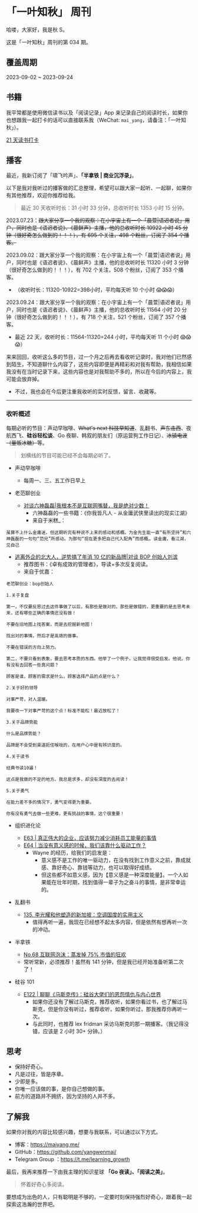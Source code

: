 # 「一叶知秋」 周刊

哈喽，大家好，我是秋 S。

这是「一叶知秋」周刊的第 034 期。

## 覆盖周期

2023-09-02 ~ 2023-09-24

## 书籍

我平常都是使用微信读书以及「阅读记录」App 来记录自己的阅读时长，如果你也想跟我一起打卡的话可以直接联系我（WeChat: `mai_yang`，请备注：「一叶知秋」）。

[21 天读书打卡](https://talkgo.dev/docs/daily/notes/)

## 播客

最近，我新订阅了「啸飞吟声」、**「半拿铁 | 商业沉浮录」**。

以下是我对我听过的播客做的汇总整理，希望可以跟大家一起听、一起聊，如果你有其他推荐，欢迎你推荐给我。

>最近 30 天收听时长：31 小时 33 分钟，总收听时长 1353 小时 15 分钟。

2023.07.23：~~跟大家分享一个我的观察：在小宇宙上有一个「晨萱|语迟者说」用户，同时也是《语迟者说》、《晨鲜声》主播，他的总收听时长 10922 小时 45 分钟（很好奇怎么做到的！！！），有 695 个关注，498 个粉丝，订阅了 354 个播客。~~

2023.09.02：跟大家分享一个我的观察：在小宇宙上有一个「晨萱|语迟者说」用户，同时也是《语迟者说》、《晨鲜声》主播，他的总收听时长 11320 小时 3 分钟（很好奇怎么做到的！！！），有 702 个关注，508 个粉丝，订阅了 353 个播客。

- （收听时长：11320-10922=398小时，平均每天听 10 个小时 😱😱😱）

2023.09.24：跟大家分享一个我的观察：在小宇宙上有一个「晨萱|语迟者说」用户，同时也是《语迟者说》、《晨鲜声》主播，他的总收听时长 11564 小时 20 分钟（很好奇怎么做到的！！！），有 718 个关注，521 个粉丝，订阅了 357 个播客。

- 最近 22 天，收听时长：11564-11320=244 小时，平均每天听 11 个小时 😱😱😱）

来来回回，收听这么多的节目，过一个月之后再去看收听记录时，我对他们已然感到陌生，不知道聊什么内容了，这些内容即便是再精彩和对我有帮助，我相信如果我没有在当时记录下来，这些内容也是对我帮助不多的，所以在今后的内容上，我可能会放弃掉。

- 不过，我也会在今后更注重我收听的实时反馈，留言、收藏等。

----

### 收听概述

每期必听的节目：声动早咖啡、~~What's next 科技早知道~~、乱翻书、~~声东击西~~、夜航西飞、**硅谷轻松谈**、Go 夜聊、韩叙的朋友们（原运营狗工作日记）、~~冰镇电波（量贩冰糖）~~等。
>划横线的节目可能已经不会每期必听了。

+ 声动早咖啡
  - 每周一、三、五工作日早上

+ 老范聊创业
  - [对谈六神磊磊|我根本不是互联网嘴替，我是绝对少数！](https://www.xiaoyuzhoufm.com/episode/64ff1dea6884ccbb19a50629)
    - 六神磊磊的一些书籍：《你我皆凡人 - 从金庸武侠里读出的现实江湖》
    - 来自于米糕_：
```
虽算不上什么金庸迷，但这期听完有种说不上来的感动和感概。为金先生能一直“有所坚持”和六神磊磊的一句句“范兄”所感动。为那句“现在更多把自己代入配角”而感概… 读金庸，看江湖，见自己
```
  - [逃离外企的北大人，逆势搞了年消 10 亿的新品牌|对谈 BOP 创始人刘滨](https://www.xiaoyuzhoufm.com/episode/64f5e8b8e490c5dee5553010)
    - 推荐图书：《卓有成效的管理者》，导读+多次反复阅读。
    - 来自于优嘉：
```
老范聊创业：bop创始人

1.关于复盘

第一，不仅要反思过去这件事做了以后，有那些是做对的，那些是做错的，更重要的是去思考未来，还有哪些正确的事情还没有做！

不要在旧地图上找答案，而是去挖掘新地图！

找出对的事情，然后才是高效的做事。

不要在错误的方向上努力。

第二，不要只看到表象，要去思考本质的东西。他举了一个例子，让我觉得很受启发。他说。你有没有去回答一些真问题？

顾客是谁，顾客的需求是什么，顾客选择产品的点是什么？

2.关于好的领导

对事严苛，对人温暖。

我要改一下对事严苛的这个点！标准不能松！最近放松了！

3.关于品牌势能

什么是品牌势能？

品牌是不会受到渠道扼住喉咙的，在用户心中是有辨识度的。

4.关于读书

经典书读10遍！

这点是我做的不足的地方。我总是求多，却没有深度的去阅读！

5.关于勇气

在能力差不多的情况下，勇气变得更为重要。

你有没有勇气去做一些更难，更有挑战的事情，这个很重要！
```

+ 组织进化论
  - [E63 | 真正伟大的企业，应该努力减少消耗员工能量的事情](https://www.xiaoyuzhoufm.com/episode/64b6c65332fb5cf4c950575d)
  - [E64 | 当没有意义感的时候，我们该靠什么驱动工作？](https://www.xiaoyuzhoufm.com/episode/64b6c65332fb5cf4c950575d)
    - Wayne 的经历，给我们的启发是：
      - 意义感不是工作的唯一驱动力，在没有找到工作意义之前，靠成就感、靠好奇心、靠钱等动力，也可以取得好成绩。
      - 但这些都不如意义感，因为【意义感是一种深度能量】。一个人如果能在壮年时期，找到值得一辈子为之奋斗的事情，是非常幸运的。

+ 乱翻书
  - [135. 李光耀和他塑造的新加坡：空调国度的实用主义](https://www.xiaoyuzhoufm.com/episode/6506a455bbe351e61625a5e5)
    - 值得再听一遍，我现在已经想不起太多内容，但是依然有想再听一次的冲动。

+ 半拿铁
  - [No.68 互联网泡沫：蒸发掉 75% 市值的狂欢](https://www.xiaoyuzhoufm.com/episode/6500662d1bc87acb74fac66f)
  - 常听常新，必须推荐！虽然有 141 分钟，但是我已经开始准备听第二次了！

+ 硅谷 101
  - [E122 | 聊聊《马斯克传》：硅谷大佬们的恩怨情仇与内心世界](https://www.xiaoyuzhoufm.com/episode/65024edcfad5df12baa5dbef)
    - 如果你还没有了解过马斯克，推荐收听，如果你看过书，也了解过马斯克，但是你没有听过，推荐收听，如果你听过，那我推荐你再听一次。
    - 与此同时，也推荐 lex fridman 采访马斯克的那一期播客。（我记得没错，应该是 2 小时 30+ 分钟。）

## 思考

+ 保持好奇心。
+ 凡是过往，皆是序章。
+ 少即是多。
+ 你唯一应该做的事，是你自己想做的事。
+ 前方的道路并不拥挤，因为坚持的人并不多。

## 了解我

如果你对我的内容比较感兴趣，想要与我联系，可以通过以下方式。

- 博客：https://maiyang.me/
- GitHub：https://github.com/yangwenmai/
- Telegram Group ：https://t.me/learning_growth

最后，我再来推荐一下由我主理的知识星球 **「Go 夜读」、「阅读之美」**。
>怀着好奇心多阅读。

要想成为出色的人，只有聪明是不够的，一定要时刻保持强烈好奇心，跟着我一起探索这浩瀚的世界吧。
